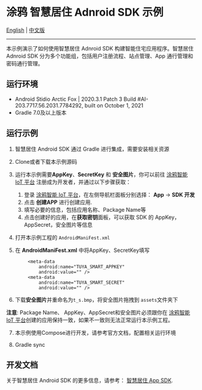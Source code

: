 # 涂鸦 智慧居住 Adnroid SDK 示例

 [English](README.md) | [中文版](README-zh.md)

---

本示例演示了如何使用智慧居住 Adnroid SDK 构建智能住宅应用程序。智慧居住 Adnroid SDK 分为多个功能组，包括用户注册流程、站点管理、App 通行管理和密码通行管理。


## 运行环境

- Android Stidio  Arctic Fox | 2020.3.1 Patch 3
Build #AI-203.7717.56.2031.7784292, built on October 1, 2021
- Gradle 7.0及以上版本

## 运行示例

1. 智慧居住 Android SDK 通过 Gradle 进行集成，需要安装相关资源
2. Clone或者下载本示例源码
3. 运行本示例需要**AppKey**、**SecretKey** 和 **安全图片**，你可以前往 [涂鸦智能 IoT 平台](https://developer.tuya.com/cn/) 注册成为开发者，并通过以下步骤获取：

   1. 登录 [涂鸦智能 IoT 平台](https://iot.tuya.com/)，在左侧导航栏面板分别选择： **App** -> **SDK 开发**
   2. 点击 **创建APP** 进行创建应用.
   3. 填写必要的信息，包括应用名称、Package Name等
   4. 点击创建好的应用，在**获取密钥**面板，可以获取 SDK 的 AppKey，AppSecret，安全图片等信息

4. 打开本示例工程的 `AndroidManiFest.xml` 
5. 在 **AndroidManiFest.xml** 中将AppKey、SecretKey填写

```
        <meta-data
            android:name="TUYA_SMART_APPKEY"
            android:value="" />
        <meta-data
            android:name="TUYA_SMART_SECRET"
            android:value="" />
```
6. 下载**安全图片**并重命名为`t_s.bmp`，将安全图片拖拽到 `assets`文件夹下
 
    
**注意**: Package Name、 AppKey、AppSecret和安全图片必须跟你在 [涂鸦智能 IoT 平台](https://iot.tuya.com/)创建的应用保持一致，如果不一致则无法正常运行本示例工程。

7. 本示例使用Compose进行开发，请参考官方文档，配置相关运行环境

8. Gradle sync

## 开发文档

关于智慧居住 Android SDK 的更多信息，请参考： [智慧居住 App SDK](https://developer.tuya.com/cn/docs/app-development).
